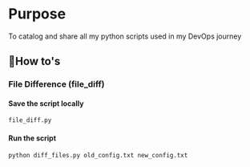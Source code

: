 # Purpose
To catalog and share all my python scripts used in my DevOps journey

## 🚀How to's

### File Difference (file_diff)

#### Save the script locally
```file_diff.py```

#### Run the script 
```python diff_files.py old_config.txt new_config.txt```
